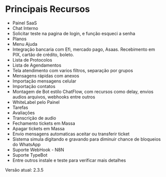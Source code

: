 # Principais Recursos
- Painel SaaS
- Chat Interno
- Solicitar teste na pagina de login, e função esqueci a senha
- Planos
- Menu Ajuda
- Integração bancaria com Efi, mercado pago, Asaas. Recebimento em PIX, cartão de crédito, boleto.
- Lista de Protocolos
- Lista de Agendamentos
- Tela atendimento com varios filtros, separação por grupos
- Mensagens rápidas com anexos
- Importação mensagens celular
- Importação contatos
- Montagem de Bot estilo ChatFlow, com recursos como delay, envios audios arquivos, webhooks entre outros
- WhiteLabel pelo Painel
- Tarefas
- Avaliações
- Transcrição de audio
- Fechamento tickets em Massa
- Apagar tickets em Massa
- Envio mensagens automaticas aceitar ou transferir ticket
- Sistema simula digitando e gravando para diminuir chance de bloqueios do WhatsApp
- Suporte WebHook - N8N
- Suporte TypeBot
- Entre outros instale e teste para verificar mais detalhes



Versão atual: 2.3.5